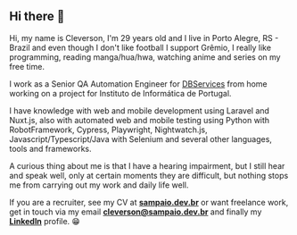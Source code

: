 ## Hi there 👋

Hi, my name is Cleverson, I'm 29 years old and I live in Porto Alegre, RS - Brazil and even though I don't like football I support Grêmio, I really like programming, reading manga/hua/hwa, watching anime and series on my free time.

I work as a Senior QA Automation Engineer for [DBServices](https://dbservices.pt) from home working on a project for Instituto de Informática de Portugal.

I have knowledge with web and mobile development using Laravel and Nuxt.js, also with automated web and mobile testing using Python with RobotFramework, Cypress, Playwright, Nightwatch.js, Javascript/Typescript/Java with Selenium and several other languages, tools and frameworks.

A curious thing about me is that I have a hearing impairment, but I still hear and speak well, only at certain moments they are difficult, but nothing stops me from carrying out my work and daily life well.

If you are a recruiter, see my CV at [**sampaio.dev.br**](sampaio.dev.br) or want freelance work, get in touch via my email [**cleverson@sampaio.dev.br**](mailto:cleverson@sampaio.dev.br) and finally my [**LinkedIn**](https://www.linkedin.com/in/clesampaio) profile. 😁